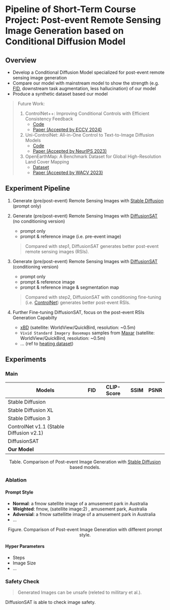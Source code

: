 # Pipeline of Short-Term Course Project: Post-event Remote Sensing Image Generation based on Conditional Diffusion Model

## Overview

- Develop a Conditional Diffusion Model specialized for post-event remote sensing image generation
- Compare our model with mainstream model to show the strength (e.g. [FID](https://proceedings.neurips.cc/paper/2017/hash/8a1d694707eb0fefe65871369074926d-Abstract.html), downstream task augmentation, less hallucination) of our model 
- Produce a synthetic dataset based our model  

> Future Work:
>
> 1. ControlNet++: Improving Conditional Controls with Efficient Consistency Feedback
>    - [Code](https://github.com/liming-ai/ControlNet_Plus_Plus)
>    - [Paper (Accepted by ECCV 2024)](https://liming-ai.github.io/ControlNet_Plus_Plus/)
> 2. Uni-ControlNet: All-in-One Control to Text-to-Image Diffusion Models
>    - [Code](https://github.com/ShihaoZhaoZSH/Uni-ControlNet)
>    - [Paper (Accepted by NeurIPS 2023)](https://proceedings.neurips.cc/paper_files/paper/2023/hash/2468f84a13ff8bb6767a67518fb596eb-Abstract-Conference.html)
> 3. OpenEarthMap: A Benchmark Dataset for Global High-Resolution Land Cover Mapping
>    - [Dataset](https://open-earth-map.org/)
>    - [Paper (Accepted by WACV 2023)](https://openaccess.thecvf.com/content/WACV2023/html/Xia_OpenEarthMap_A_Benchmark_Dataset_for_Global_High-Resolution_Land_Cover_Mapping_WACV_2023_paper.html)

## Experiment Pipeline

1. Generate (pre/post-event) Remote Sensing Images with [Stable Diffusion](https://github.com/CompVis/stable-diffusion) (prompt only)

2. Generate (pre/post-event)  Remote Sensing Images with [DiffusionSAT](https://github.com/samar-khanna/DiffusionSat) (no conditioning version)

   - prompt only
   - prompt & reference image (i.e. pre-event image)

   > Compared with step1, DiffusionSAT generates better post-event remote sensing images (RSIs).

3. Generate (pre/post-event) Remote Sensing Images with [DiffusionSAT](https://github.com/samar-khanna/DiffusionSat) (conditioning version)

   - prompt only
   - prompt & reference image
   - prompt & reference image & segmentation map

   > Compared with step2, DiffusionSAT with conditioning fine-tuning (i.e. [ControlNet](https://github.com/lllyasviel/ControlNet)) generates better post-event RSIs.

4. Further Fine-tuning DiffusionSAT, focus on the post-event RSIs Generation Capabilty

   - [xBD](https://xview2.org/dataset) (satellite: WorldView/QuickBird, resolution: ~0.5m)
   - `Vivid Standard Imagery Basemaps` samples from [Maxar](https://resources.maxar.com/product-samples/vivid-standard-imagery-basemaps-global-locations) (satellite: WorldView/QuickBird,  resolution: ~0.5m)
   - ... (ref to [heating dataset](../paper_writing/paper.md#dataset))

## Experiments

### Main 

| Models                                  | FID  | CLIP-Score | SSIM | PSNR |
| --------------------------------------- | ---- | ---------- | ---- | ---- |
| Stable Diffusion                        |      |            |      |      |
| Stable Diffusion XL                     |      |            |      |      |
| Stable Diffusion 3                      |      |            |      |      |
| ControlNet v1.1 (Stable Diffusion v2.1) |      |            |      |      |
| DiffusionSAT                            |      |            |      |      |
| **Our Model**                           |      |            |      |      |

<div align="center">Table. Comparison of Post-event Image Generation with <a href="https://github.com/CompVis/stable-diffusion">Stable Diffusion</a> based models.</div>

### Ablation

#### Prompt Style

- **Normal**: a fmow satellite image of a amusement park in Australia
- **Weighted**: fmow, (satellite image:2) , amusement park, Australia
- **Adversial**: a fmow sattellitte image of a amusement park in Australia
- ...

<div align="center">Figure. Comparison of Post-event Image Generation with different prompt style.</div>

#### Hyper Parameters

- Steps
- Image Size
- ...

### Safety Check

> Generated Images can be unsafe (releted to millitary et al.).

DiffusionSAT is able to check image safety.
